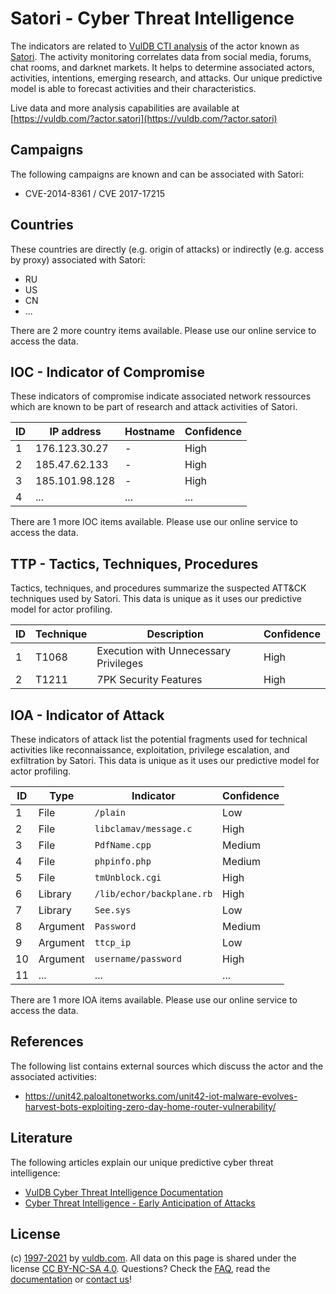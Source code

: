 # Satori - Cyber Threat Intelligence

The indicators are related to [VulDB CTI analysis](https://vuldb.com/?doc.cti) of the actor known as [Satori](https://vuldb.com/?actor.satori). The activity monitoring correlates data from social media, forums, chat rooms, and darknet markets. It helps to determine associated actors, activities, intentions, emerging research, and attacks. Our unique predictive model is able to forecast activities and their characteristics.

Live data and more analysis capabilities are available at [https://vuldb.com/?actor.satori](https://vuldb.com/?actor.satori)

## Campaigns

The following campaigns are known and can be associated with Satori:

* CVE-2014-8361 / CVE 2017-17215

## Countries

These countries are directly (e.g. origin of attacks) or indirectly (e.g. access by proxy) associated with Satori:

* RU
* US
* CN
* ...

There are 2 more country items available. Please use our online service to access the data.

## IOC - Indicator of Compromise

These indicators of compromise indicate associated network ressources which are known to be part of research and attack activities of Satori.

ID | IP address | Hostname | Confidence
-- | ---------- | -------- | ----------
1 | 176.123.30.27 | - | High
2 | 185.47.62.133 | - | High
3 | 185.101.98.128 | - | High
4 | ... | ... | ...

There are 1 more IOC items available. Please use our online service to access the data.

## TTP - Tactics, Techniques, Procedures

Tactics, techniques, and procedures summarize the suspected ATT&CK techniques used by Satori. This data is unique as it uses our predictive model for actor profiling.

ID | Technique | Description | Confidence
-- | --------- | ----------- | ----------
1 | T1068 | Execution with Unnecessary Privileges | High
2 | T1211 | 7PK Security Features | High

## IOA - Indicator of Attack

These indicators of attack list the potential fragments used for technical activities like reconnaissance, exploitation, privilege escalation, and exfiltration by Satori. This data is unique as it uses our predictive model for actor profiling.

ID | Type | Indicator | Confidence
-- | ---- | --------- | ----------
1 | File | `/plain` | Low
2 | File | `libclamav/message.c` | High
3 | File | `PdfName.cpp` | Medium
4 | File | `phpinfo.php` | Medium
5 | File | `tmUnblock.cgi` | High
6 | Library | `/lib/echor/backplane.rb` | High
7 | Library | `See.sys` | Low
8 | Argument | `Password` | Medium
9 | Argument | `ttcp_ip` | Low
10 | Argument | `username/password` | High
11 | ... | ... | ...

There are 1 more IOA items available. Please use our online service to access the data.

## References

The following list contains external sources which discuss the actor and the associated activities:

* https://unit42.paloaltonetworks.com/unit42-iot-malware-evolves-harvest-bots-exploiting-zero-day-home-router-vulnerability/

## Literature

The following articles explain our unique predictive cyber threat intelligence:

* [VulDB Cyber Threat Intelligence Documentation](https://vuldb.com/?doc.cti)
* [Cyber Threat Intelligence - Early Anticipation of Attacks](https://www.scip.ch/en/?labs.20201022)

## License

(c) [1997-2021](https://vuldb.com/?doc.changelog) by [vuldb.com](https://vuldb.com/?doc.about). All data on this page is shared under the license [CC BY-NC-SA 4.0](https://creativecommons.org/licenses/by-nc-sa/4.0/). Questions? Check the [FAQ](https://vuldb.com/?doc.faq), read the [documentation](https://vuldb.com/?doc) or [contact us](https://vuldb.com/?contact)!
